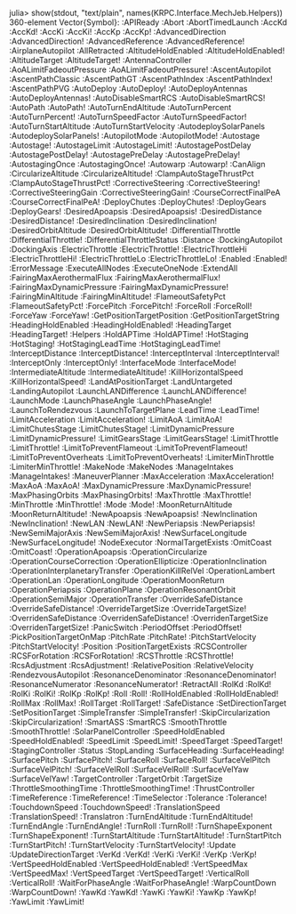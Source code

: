 julia> show(stdout, "text/plain", names(KRPC.Interface.MechJeb.Helpers))
360-element Vector{Symbol}:
 :APIReady
 :Abort
 :AbortTimedLaunch
 :AccKd
 :AccKd!
 :AccKi
 :AccKi!
 :AccKp
 :AccKp!
 :AdvancedDirection
 :AdvancedDirection!
 :AdvancedReference
 :AdvancedReference!
 :AirplaneAutopilot
 :AllRetracted
 :AltitudeHoldEnabled
 :AltitudeHoldEnabled!
 :AltitudeTarget
 :AltitudeTarget!
 :AntennaController
 :AoALimitFadeoutPressure
 :AoALimitFadeoutPressure!
 :AscentAutopilot
 :AscentPathClassic
 :AscentPathGT
 :AscentPathIndex
 :AscentPathIndex!
 :AscentPathPVG
 :AutoDeploy
 :AutoDeploy!
 :AutoDeployAntennas
 :AutoDeployAntennas!
 :AutoDisableSmartRCS
 :AutoDisableSmartRCS!
 :AutoPath
 :AutoPath!
 :AutoTurnEndAltitude
 :AutoTurnPercent
 :AutoTurnPercent!
 :AutoTurnSpeedFactor
 :AutoTurnSpeedFactor!
 :AutoTurnStartAltitude
 :AutoTurnStartVelocity
 :AutodeploySolarPanels
 :AutodeploySolarPanels!
 :AutopilotMode
 :AutopilotMode!
 :Autostage
 :Autostage!
 :AutostageLimit
 :AutostageLimit!
 :AutostagePostDelay
 :AutostagePostDelay!
 :AutostagePreDelay
 :AutostagePreDelay!
 :AutostagingOnce
 :AutostagingOnce!
 :Autowarp
 :Autowarp!
 :CanAlign
 :CircularizeAltitude
 :CircularizeAltitude!
 :ClampAutoStageThrustPct
 :ClampAutoStageThrustPct!
 :CorrectiveSteering
 :CorrectiveSteering!
 :CorrectiveSteeringGain
 :CorrectiveSteeringGain!
 :CourseCorrectFinalPeA
 :CourseCorrectFinalPeA!
 :DeployChutes
 :DeployChutes!
 :DeployGears
 :DeployGears!
 :DesiredApoapsis
 :DesiredApoapsis!
 :DesiredDistance
 :DesiredDistance!
 :DesiredInclination
 :DesiredInclination!
 :DesiredOrbitAltitude
 :DesiredOrbitAltitude!
 :DifferentialThrottle
 :DifferentialThrottle!
 :DifferentialThrottleStatus
 :Distance
 :DockingAutopilot
 :DockingAxis
 :ElectricThrottle
 :ElectricThrottle!
 :ElectricThrottleHi
 :ElectricThrottleHi!
 :ElectricThrottleLo
 :ElectricThrottleLo!
 :Enabled
 :Enabled!
 :ErrorMessage
 :ExecuteAllNodes
 :ExecuteOneNode
 :ExtendAll
 :FairingMaxAerothermalFlux
 :FairingMaxAerothermalFlux!
 :FairingMaxDynamicPressure
 :FairingMaxDynamicPressure!
 :FairingMinAltitude
 :FairingMinAltitude!
 :FlameoutSafetyPct
 :FlameoutSafetyPct!
 :ForcePitch
 :ForcePitch!
 :ForceRoll
 :ForceRoll!
 :ForceYaw
 :ForceYaw!
 :GetPositionTargetPosition
 :GetPositionTargetString
 :HeadingHoldEnabled
 :HeadingHoldEnabled!
 :HeadingTarget
 :HeadingTarget!
 :Helpers
 :HoldAPTime
 :HoldAPTime!
 :HotStaging
 :HotStaging!
 :HotStagingLeadTime
 :HotStagingLeadTime!
 :InterceptDistance
 :InterceptDistance!
 :InterceptInterval
 :InterceptInterval!
 :InterceptOnly
 :InterceptOnly!
 :InterfaceMode
 :InterfaceMode!
 :IntermediateAltitude
 :IntermediateAltitude!
 :KillHorizontalSpeed
 :KillHorizontalSpeed!
 :LandAtPositionTarget
 :LandUntargeted
 :LandingAutopilot
 :LaunchLANDifference
 :LaunchLANDifference!
 :LaunchMode
 :LaunchPhaseAngle
 :LaunchPhaseAngle!
 :LaunchToRendezvous
 :LaunchToTargetPlane
 :LeadTime
 :LeadTime!
 :LimitAcceleration
 :LimitAcceleration!
 :LimitAoA
 :LimitAoA!
 :LimitChutesStage
 :LimitChutesStage!
 :LimitDynamicPressure
 :LimitDynamicPressure!
 :LimitGearsStage
 :LimitGearsStage!
 :LimitThrottle
 :LimitThrottle!
 :LimitToPreventFlameout
 :LimitToPreventFlameout!
 :LimitToPreventOverheats
 :LimitToPreventOverheats!
 :LimiterMinThrottle
 :LimiterMinThrottle!
 :MakeNode
 :MakeNodes
 :ManageIntakes
 :ManageIntakes!
 :ManeuverPlanner
 :MaxAcceleration
 :MaxAcceleration!
 :MaxAoA
 :MaxAoA!
 :MaxDynamicPressure
 :MaxDynamicPressure!
 :MaxPhasingOrbits
 :MaxPhasingOrbits!
 :MaxThrottle
 :MaxThrottle!
 :MinThrottle
 :MinThrottle!
 :Mode
 :Mode!
 :MoonReturnAltitude
 :MoonReturnAltitude!
 :NewApoapsis
 :NewApoapsis!
 :NewInclination
 :NewInclination!
 :NewLAN
 :NewLAN!
 :NewPeriapsis
 :NewPeriapsis!
 :NewSemiMajorAxis
 :NewSemiMajorAxis!
 :NewSurfaceLongitude
 :NewSurfaceLongitude!
 :NodeExecutor
 :NormalTargetExists
 :OmitCoast
 :OmitCoast!
 :OperationApoapsis
 :OperationCircularize
 :OperationCourseCorrection
 :OperationEllipticize
 :OperationInclination
 :OperationInterplanetaryTransfer
 :OperationKillRelVel
 :OperationLambert
 :OperationLan
 :OperationLongitude
 :OperationMoonReturn
 :OperationPeriapsis
 :OperationPlane
 :OperationResonantOrbit
 :OperationSemiMajor
 :OperationTransfer
 :OverrideSafeDistance
 :OverrideSafeDistance!
 :OverrideTargetSize
 :OverrideTargetSize!
 :OverridenSafeDistance
 :OverridenSafeDistance!
 :OverridenTargetSize
 :OverridenTargetSize!
 :PanicSwitch
 :PeriodOffset
 :PeriodOffset!
 :PickPositionTargetOnMap
 :PitchRate
 :PitchRate!
 :PitchStartVelocity
 :PitchStartVelocity!
 :Position
 :PositionTargetExists
 :RCSController
 :RCSForRotation
 :RCSForRotation!
 :RCSThrottle
 :RCSThrottle!
 :RcsAdjustment
 :RcsAdjustment!
 :RelativePosition
 :RelativeVelocity
 :RendezvousAutopilot
 :ResonanceDenominator
 :ResonanceDenominator!
 :ResonanceNumerator
 :ResonanceNumerator!
 :RetractAll
 :RolKd
 :RolKd!
 :RolKi
 :RolKi!
 :RolKp
 :RolKp!
 :Roll
 :Roll!
 :RollHoldEnabled
 :RollHoldEnabled!
 :RollMax
 :RollMax!
 :RollTarget
 :RollTarget!
 :SafeDistance
 :SetDirectionTarget
 :SetPositionTarget
 :SimpleTransfer
 :SimpleTransfer!
 :SkipCircularization
 :SkipCircularization!
 :SmartASS
 :SmartRCS
 :SmoothThrottle
 :SmoothThrottle!
 :SolarPanelController
 :SpeedHoldEnabled
 :SpeedHoldEnabled!
 :SpeedLimit
 :SpeedLimit!
 :SpeedTarget
 :SpeedTarget!
 :StagingController
 :Status
 :StopLanding
 :SurfaceHeading
 :SurfaceHeading!
 :SurfacePitch
 :SurfacePitch!
 :SurfaceRoll
 :SurfaceRoll!
 :SurfaceVelPitch
 :SurfaceVelPitch!
 :SurfaceVelRoll
 :SurfaceVelRoll!
 :SurfaceVelYaw
 :SurfaceVelYaw!
 :TargetController
 :TargetOrbit
 :TargetSize
 :ThrottleSmoothingTime
 :ThrottleSmoothingTime!
 :ThrustController
 :TimeReference
 :TimeReference!
 :TimeSelector
 :Tolerance
 :Tolerance!
 :TouchdownSpeed
 :TouchdownSpeed!
 :TranslationSpeed
 :TranslationSpeed!
 :Translatron
 :TurnEndAltitude
 :TurnEndAltitude!
 :TurnEndAngle
 :TurnEndAngle!
 :TurnRoll
 :TurnRoll!
 :TurnShapeExponent
 :TurnShapeExponent!
 :TurnStartAltitude
 :TurnStartAltitude!
 :TurnStartPitch
 :TurnStartPitch!
 :TurnStartVelocity
 :TurnStartVelocity!
 :Update
 :UpdateDirectionTarget
 :VerKd
 :VerKd!
 :VerKi
 :VerKi!
 :VerKp
 :VerKp!
 :VertSpeedHoldEnabled
 :VertSpeedHoldEnabled!
 :VertSpeedMax
 :VertSpeedMax!
 :VertSpeedTarget
 :VertSpeedTarget!
 :VerticalRoll
 :VerticalRoll!
 :WaitForPhaseAngle
 :WaitForPhaseAngle!
 :WarpCountDown
 :WarpCountDown!
 :YawKd
 :YawKd!
 :YawKi
 :YawKi!
 :YawKp
 :YawKp!
 :YawLimit
 :YawLimit!